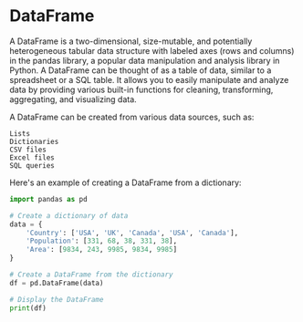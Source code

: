 # DataFrame

A DataFrame is a two-dimensional, size-mutable, and potentially heterogeneous tabular data structure with labeled axes (rows and columns) in the pandas library, a popular data manipulation and analysis library in Python. A DataFrame can be thought of as a table of data, similar to a spreadsheet or a SQL table. It allows you to easily manipulate and analyze data by providing various built-in functions for cleaning, transforming, aggregating, and visualizing data.

A DataFrame can be created from various data sources, such as:

    Lists
    Dictionaries
    CSV files
    Excel files
    SQL queries

Here's an example of creating a DataFrame from a dictionary:

```python
import pandas as pd

# Create a dictionary of data
data = {
    'Country': ['USA', 'UK', 'Canada', 'USA', 'Canada'],
    'Population': [331, 68, 38, 331, 38],
    'Area': [9834, 243, 9985, 9834, 9985]
}

# Create a DataFrame from the dictionary
df = pd.DataFrame(data)

# Display the DataFrame
print(df)
```
